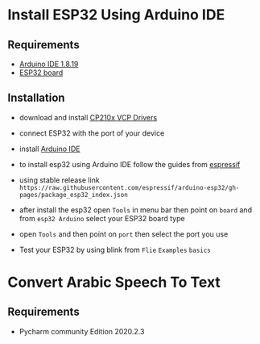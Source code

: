 # Install ESP32 Using Arduino IDE


## Requirements

* [Arduino IDE 1.8.19](https://www.arduino.cc/en/software)
* [ESP32 board](https://www.espressif.com/en/products/devkits)


## Installation

- download and install 
[CP210x VCP Drivers](https://www.silabs.com/developers/usb-to-uart-bridge-vcp-drivers)

- connect ESP32 with the port of your device 

- install [Arduino IDE](https://www.arduino.cc/en/software)

- to install esp32 using Arduino IDE follow the guides from [espressif](https://github.com/espressif/arduino-esp32/blob/master/docs/source/installing.rst)

- using stable release link 
```https://raw.githubusercontent.com/espressif/arduino-esp32/gh-pages/package_esp32_index.json```

- after install the esp32 open `Tools` in menu bar then point on `board` and from `esp32 Arduino` select your ESP32 board type

- open `Tools` and then point on `port` then select the port you use

- Test your ESP32 by using blink from `Flie` `Examples` `basics`




# Convert Arabic Speech To Text


## Requirements

* Pycharm community Edition 2020.2.3




